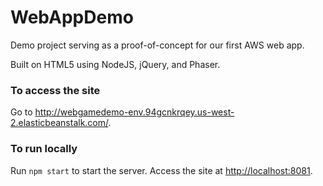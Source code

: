 # WebAppDemo

Demo project serving as a proof-of-concept for our first AWS web app.

Built on HTML5 using NodeJS, jQuery, and Phaser.

### To access the site

Go to <http://webgamedemo-env.94gcnkrqey.us-west-2.elasticbeanstalk.com/>.

### To run locally

Run `npm start` to start the server. Access the site at <http://localhost:8081>.